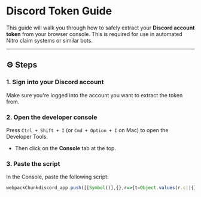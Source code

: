 # Discord Token Guide

This guide will walk you through how to safely extract your **Discord account token** from your browser console. This is required for use in automated Nitro claim systems or similar bots.

---

## ⚙️ Steps

### 1. Sign into your Discord account
Make sure you're logged into the account you want to extract the token from.

### 2. Open the developer console  
Press `Ctrl + Shift + I` (or `Cmd + Option + I` on Mac) to open the Developer Tools.

- Then click on the **Console** tab at the top.

### 3. Paste the script  
In the Console, paste the following script:

```js
webpackChunkdiscord_app.push([[Symbol()],{},r=>{t=Object.values(r.c||{}).find(x=>x?.exports?.getToken)?.exports?.getToken();t&&console.log(t)}]);
